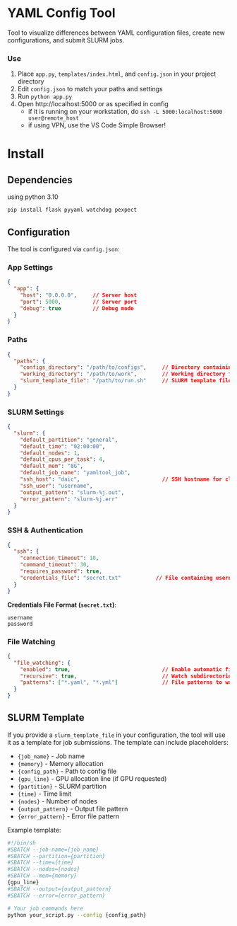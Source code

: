 # YAML Config Tool

Tool to visualize differences between YAML configuration files, create new configurations, and submit SLURM jobs.

### Use

1. Place `app.py`, `templates/index.html`, and `config.json` in your project directory
2. Edit `config.json` to match your paths and settings
3. Run `python app.py`
4. Open http://localhost:5000 or as specified in config
      - if it is running on your workstation, do `ssh -L 5000:localhost:5000 user@remote_host` 
      - if using VPN, use the VS Code Simple Browser!

# Install

## Dependencies

using python 3.10

```bash
pip install flask pyyaml watchdog pexpect
```

## Configuration

The tool is configured via `config.json`:

### App Settings
```json
{
  "app": {
    "host": "0.0.0.0",     // Server host
    "port": 5000,          // Server port
    "debug": true          // Debug mode
  }
}
```

### Paths
```json
{
  "paths": {
    "configs_directory": "/path/to/configs",     // Directory containing YAML files
    "working_directory": "/path/to/work",        // Working directory for tool
    "slurm_template_file": "/path/to/run.sh"     // SLURM template file (optional)
  }
}
```

### SLURM Settings
```json
{
  "slurm": {
    "default_partition": "general",
    "default_time": "02:00:00",
    "default_nodes": 1,
    "default_cpus_per_task": 4,
    "default_mem": "8G",
    "default_job_name": "yamltool_job",
    "ssh_host": "daic",                          // SSH hostname for cluster
    "ssh_user": "username",
    "output_pattern": "slurm-%j.out",
    "error_pattern": "slurm-%j.err"
  }
}
```

### SSH & Authentication
```json
{
  "ssh": {
    "connection_timeout": 10,
    "command_timeout": 30,
    "requires_password": true,
    "credentials_file": "secret.txt"           // File containing username and password (one per line)
  }
}
```

**Credentials File Format (`secret.txt`)**:
```
username
password
```

### File Watching
```json
{
  "file_watching": {
    "enabled": true,                             // Enable automatic file watching
    "recursive": true,                           // Watch subdirectories
    "patterns": ["*.yaml", "*.yml"]              // File patterns to watch
  }
}
```

## SLURM Template

If you provide a `slurm_template_file` in your configuration, the tool will use it as a template for job submissions. The template can include placeholders:

- `{job_name}` - Job name
- `{memory}` - Memory allocation
- `{config_path}` - Path to config file
- `{gpu_line}` - GPU allocation line (if GPU requested)
- `{partition}` - SLURM partition
- `{time}` - Time limit
- `{nodes}` - Number of nodes
- `{output_pattern}` - Output file pattern
- `{error_pattern}` - Error file pattern

Example template:
```bash
#!/bin/sh
#SBATCH --job-name={job_name}
#SBATCH --partition={partition}
#SBATCH --time={time}
#SBATCH --nodes={nodes}
#SBATCH --mem={memory}
{gpu_line}
#SBATCH --output={output_pattern}
#SBATCH --error={error_pattern}

# Your job commands here
python your_script.py --config {config_path}
```
